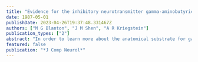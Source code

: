 ```yaml
---
title: "Evidence for the inhibitory neurotransmitter gamma-aminobutyric acid in aspiny and sparsely spiny nonpyramidal neurons of the turtle dorsal cortex"
date: 1987-05-01
publishDate: 2023-04-26T19:37:48.331467Z
authors: ["M G Blanton", "J M Shen", "A R Kriegstein"]
publication_types: ["2"]
abstract: "In order to learn more about the anatomical substrate for gamma-aminobutyric acid (GABA)-mediated inhibition in cortical structures, the intrinsic neuronal organization of turtle dorsal cortex was studied by using Golgi impregnation, immunohistochemical localization of GABA and its synthetic enzyme glutamic acid decarboxylase (GAD), and histochemical localization of the presynaptic GABA-degrading enzyme GABA-transaminase (GABA-T). GABAergic markers are found in neurons identical in morphology and distribution to Golgi-impregnated aspiny and sparsely spiny nonpyramidal neurons with locally arborizing axons and appear to label most if not all of the nonpyramidal neurons. In addition, the GABAergic markers are found in punctate structures in a distribution characteristic of presumed inhibitory terminals. The spine-laden pyramidal neurons, the principal projecting cell type in the dorsal cortex, are devoid of labelling for GABAergic markers but are surrounded by presumed GABAergic terminals. The data complement previous physiological and ultrastructural studies that implicate aspiny and sparsely spiny nonpyramidal neurons as mediators of intrinsic inhibition of pyramidal neurons in turtle cortex. The results also suggest similarities in the functional organization of intrinsic inhibitory elements in turtle and mammalian cortex."
featured: false
publication: "*J Comp Neurol*"
---
```


